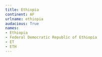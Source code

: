 ```yaml
---
title: Ethiopia
continent: AF
urlname: ethiopia
audacious: True
names:
- Ethiopia
- Federal Democratic Republic of Ethiopia
- ET
- ETH
---
```

